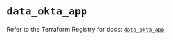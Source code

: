 # `data_okta_app`

Refer to the Terraform Registry for docs: [`data_okta_app`](https://registry.terraform.io/providers/okta/okta/4.12.0/docs/data-sources/app).

